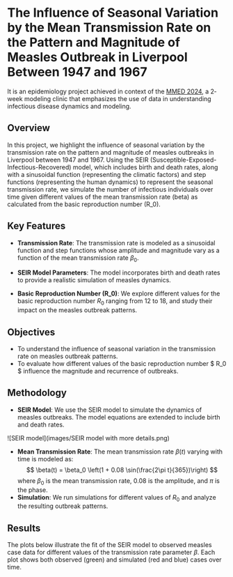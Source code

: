 # The Influence of Seasonal Variation by the Mean Transmission Rate on the Pattern and Magnitude of Measles Outbreak in Liverpool Between 1947 and 1967

It is an epidemiology project achieved in context of the [MMED 2024](https://www.ici3d.org/MMED), a 2­‐week modeling clinic that emphasizes the use of data in understanding infectious disease dynamics and modeling. 

## Overview

In this project, we highlight the influence of seasonal variation by the transmission rate on the pattern and magnitude of measles outbreaks in Liverpool between 1947 and 1967. Using the SEIR (Susceptible-Exposed-Infectious-Recovered) model, which includes birth and death rates, along with a sinusoidal function (representing the climatic factors) and step functions (representing the human dynamics) to represent the seasonal transmission rate, we simulate the number of infectious individuals over time given different values of the mean transmission rate (beta) as calculated from the basic reproduction number (R_0).

## Key Features

- **Transmission Rate**: The transmission rate is modeled as a sinusoidal function and step functions whose amplitude and magnitude vary as a function of the mean transmission rate $\beta_0$.

- **SEIR Model Parameters**: The model incorporates birth and death rates to provide a realistic simulation of measles dynamics.

- **Basic Reproduction Number (R_0)**: We explore different values for the basic reproduction number $R_0$ ranging from 12 to 18, and study their impact on the measles outbreak patterns.

## Objectives

- To understand the influence of seasonal variation in the transmission rate on measles outbreak patterns.
- To evaluate how different values of the basic reproduction number $ R_0 $ influence the magnitude and recurrence of outbreaks.

## Methodology

- **SEIR Model**: We use the SEIR model to simulate the dynamics of measles outbreaks. The model equations are extended to include birth and death rates.

![SEIR model](images/SEIR model with more details.png)

- **Mean Transmission Rate**: The mean transmission rate $\beta(t)$ varying with time is modeled as:
  $$
  \beta(t) = \beta_0 \left(1 + 0.08 \sin(\frac{2\pi t}{365})\right)
  $$
  where $\beta_0$ is the mean transmission rate, $0.08$ is the amplitude, and $\pi$ is the phase.
- **Simulation**: We run simulations for different values of $R_0$ and analyze the resulting outbreak patterns.

## Results

The plots below illustrate the fit of the SEIR model to observed measles case data for different values of the transmission rate parameter $\beta$. Each plot shows both observed (green) and simulated (red and blue) cases over time.

<!--![SEIR Model Fit for Liverpool dataset](images/Liverpool/LPool_betachange.png)

## Conclusion

The SEIR model with the three(3) varying mean transmission rates(β), which were different due to the different values of reproduction rates, provides insights to the relationship between seasonal changes and the spread of measles in Liverpool between 1947 and 1967. Using the sine wave and the step functions along with the SEIR model effectively captures the patterns of measles outbreaks and shows how targeted interventions can make a difference.
Our key findings include:
- Significant outbreaks are linked to high transmission rates $R_0 = 18$, highlighting the importance of strict public health measures during these times.
- The situation shows that closing schools strategically during humid months can lower the severity of measles outbreaks.
- The sine wave function, used to model seasonal variations, has a crucial impact on infection dynamics and should be included in epidemiological modeling and public health planning.

## Repository Contents

- `src/`: Contains the source code for the SEIR model simulations.
- `data/`: Contains the dataset of measles cases in London from 1944 to 1967.
- `images/`: Contains images of the simulations.
- `mmed_report.pdf`: Contains the results of the simulations, including plots and analysis.

## Usage

- Clone the repository:
   ```bash
   git clone https://github.com//cathyessuman/2CST-MeaslesModel/
